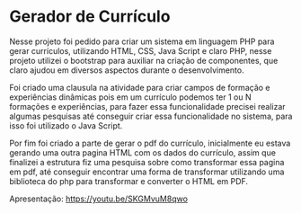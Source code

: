 # Gerador de Currículo

Nesse projeto foi pedido para criar um sistema em linguagem PHP para gerar currículos, utilizando HTML, CSS, Java Script e claro PHP, nesse projeto utilizei o bootstrap para auxiliar na criação de componentes, que claro ajudou em diversos aspectos durante o desenvolvimento.

Foi criado uma clausula na atividade para criar campos de formação e experiências dinâmicas pois em um currículo podemos ter 1 ou N formações e experiências, para fazer essa funcionalidade precisei realizar algumas pesquisas até conseguir criar essa funcionalidade no sistema, para isso foi utilizado o Java Script.

Por fim foi criado a parte de gerar o pdf do currículo, inicialmente eu estava gerando uma outra pagina HTML com os dados do currículo, assim que finalizei a estrutura fiz uma pesquisa sobre como transformar essa pagina em pdf, até conseguir encontrar uma forma de transformar utilizando uma biblioteca do php para transformar e converter o HTML em PDF.

Apresentação: https://youtu.be/SKGMvuM8qwo
